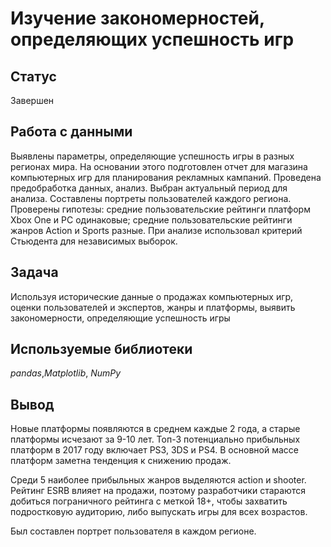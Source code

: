 # Изучение закономерностей, определяющих успешность игр

## Статус

Завершен

## Работа с данными

Выявлены параметры, определяющие успешность игры в разных регионах мира. На
основании этого подготовлен отчет для магазина компьютерных игр для планирования
рекламных кампаний. Проведена предобработка данных, анализ. Выбран актуальный
период для анализа. Составлены портреты пользователей каждого региона. Проверены
гипотезы: средние пользовательские рейтинги платформ Xbox One и PC одинаковые;
средние пользовательские рейтинги жанров Action и Sports разные. При анализе использовал критерий Стьюдента для независимых выборок.

## Задача

Используя исторические данные о продажах компьютерных игр, оценки пользователей и экспертов, жанры и платформы, выявить закономерности, определяющие успешность игры

## Используемые библиотеки
*pandas*,*Matplotlib*, *NumPy*

## Вывод

Новые платформы появляются в среднем каждые 2 года, а старые платформы исчезают за 9-10 лет. Топ-3 потенциально прибыльных платформ в 2017 году включает PS3, 3DS и PS4. В основной массе платформ заметна тенденция к снижению продаж. 

Среди 5 наиболее прибыльных жанров выделяются action и shooter. Рейтинг ESRB влияет на продажи, поэтому разработчики стараются добиться пограничного рейтинга с меткой 18+, чтобы захватить подростковую аудиторию, либо выпускать игры для всех возрастов. 

Был составлен портрет пользователя в каждом регионе. 

